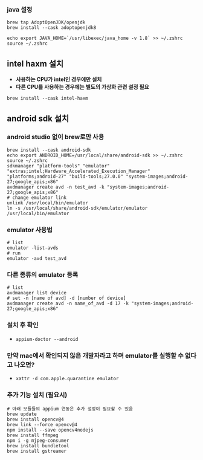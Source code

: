 ### java 설정
```shell
brew tap AdoptOpenJDK/openjdk
brew install --cask adoptopenjdk8

echo export JAVA_HOME=`/usr/libexec/java_home -v 1.8` >> ~/.zshrc
source ~/.zshrc
```

## intel haxm 설치
- **사용하는 CPU가 intel인 경우에만 설치**
- **다른 CPU를 사용하는 경우에는 별도의 가상화 관련 설정 필요**
```shell
brew install --cask intel-haxm
```

## android sdk 설치
### android studio 없이 brew로만 사용
```shell
brew install --cask android-sdk
echo export ANDROID_HOME=/usr/local/share/android-sdk >> ~/.zshrc
source ~/.zshrc
sdkmanager "platform-tools" "emulator" "extras;intel;Hardware_Accelerated_Execution_Manager" "platforms;android-27" "build-tools;27.0.0" "system-images;android-27;google_apis;x86"
avdmanager create avd -n test_avd -k "system-images;android-27;google_apis;x86"
# change emulator link
unlink /usr/local/bin/emulator
ln -s /usr/local/share/android-sdk/emulator/emulator /usr/local/bin/emulator
```
### emulator 사용법
```shell
# list
emulator -list-avds
# run
emulator -avd test_avd
```
### 다른 종류의 emulator 등록
```shell
# list
avdmanager list device
# set -n [name of avd] -d [number of device]
avdmanager create avd -n name_of_avd -d 17 -k "system-images;android-27;google_apis;x86"
```

### 설치 후 확인
- `appium-doctor --android`

### 만약 mac에서 확인되지 않은 개발자라고 하며 emulator를 실행할 수 없다고 나오면?
- `xattr -d com.apple.quarantine emulator`

### 추가 기능 설치 (필요시)
```shell
# 아래 모듈들의 appium 연동은 추가 설정이 필요할 수 있음
brew update
brew install opencv@4
brew link --force opencv@4
npm install --save opencv4nodejs
brew install ffmpeg
npm i -g mjpeg-consumer
brew install bundletool
brew install gstreamer
```
